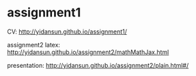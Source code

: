 # assignment1
CV: http://yidansun.github.io/assignment1/

assignment2
latex: http://yidansun.github.io/assignment2/mathMathJax.html

presentation: http://yidansun.github.io/assignment2/plain.html#/
